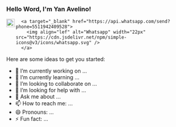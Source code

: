 ### Hello Word, I'm Yan Avelino!

 <a target="_blank" href="linkedin.com/in/yan-avelino-97378b190">
        <img align="left" alt="LinkdeIN" width="22px" src="https://cdn.jsdelivr.net/npm/simple-icons@v3/icons/linkedin.svg" />
      </a>
      
      <a target="_blank" href="https://api.whatsapp.com/send?phone=5511942409528">
        <img align="lef" alt="Whatsapp" width="22px" src="https://cdn.jsdelivr.net/npm/simple-icons@v3/icons/whatsapp.svg" />
      </a>
<!--
**yanavelino/yanavelino** is a ✨ _special_ ✨ repository because its `README.md` (this file) appears on your GitHub profile.-->

Here are some ideas to get you started:

- 🔭 I’m currently working on ...
- 🌱 I’m currently learning ...
- 👯 I’m looking to collaborate on ...
- 🤔 I’m looking for help with ...
- 💬 Ask me about ...
- 📫 How to reach me: ...
- 😄 Pronouns: ...
- ⚡ Fun fact: ...

